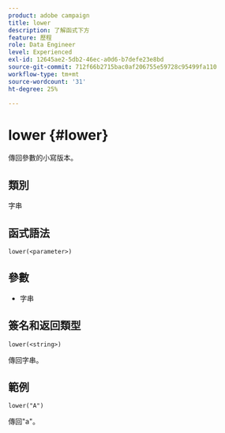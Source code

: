 ```yaml
---
product: adobe campaign
title: lower
description: 了解函式下方
feature: 歷程
role: Data Engineer
level: Experienced
exl-id: 12645ae2-5db2-46ec-a0d6-b7defe23e8bd
source-git-commit: 712f66b2715bac0af206755e59728c95499fa110
workflow-type: tm+mt
source-wordcount: '31'
ht-degree: 25%

---
```


# lower {#lower}

傳回參數的小寫版本。

## 類別

字串

## 函式語法

`lower(<parameter>)`

## 參數

* 字串

## 簽名和返回類型

`lower(<string>)`

傳回字串。

## 範例

`lower("A")`

傳回&quot;a&quot;。
